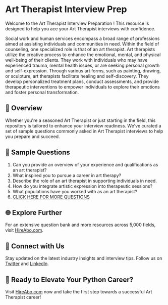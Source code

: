 # Art Therapist Interview Prep

Welcome to the Art Therapist Interview Preparation ! This resource is designed to help you ace your Art Therapist interviews with confidence.

Social work and human services encompass a broad range of professions aimed at assisting individuals and communities in need. Within the field of counseling, one specialized role is that of an art therapist. Art therapists utilize the creative process to enhance the emotional, mental, and physical well-being of their clients. They work with individuals who may have experienced trauma, mental health issues, or are seeking personal growth and self-expression. Through various art forms, such as painting, drawing, or sculpture, art therapists facilitate healing and self-discovery. They develop personalized treatment plans, conduct assessments, and provide therapeutic interventions to empower individuals to explore their emotions and foster personal transformation.

## 🚀 Overview

Whether you're a seasoned Art Therapist or just starting in the field, this repository is tailored to enhance your interview readiness. We've curated a set of sample questions commonly asked in Art Therapist interviews to help you prepare and succeed.

## 📝 Sample Questions

1. Can you provide an overview of your experience and qualifications as an art therapist?
2. What inspired you to pursue a career in art therapy?
3. Describe the role of an art therapist in supporting individuals in need.
4. How do you integrate artistic expression into therapeutic sessions?
5. What populations have you worked with as an art therapist?
6. [CLICK HERE FOR MORE QUESTIONS](https://hireabo.com/job/13_1_7/Art%20Therapist)

## 🌐 Explore Further

For an extensive question bank and more resources across 5,000 fields, visit [HireAbo.com](https://www.hireabo.com).

## 📱 Connect with Us

Stay updated on the latest industry insights and interview tips. Follow us on [Twitter](https://twitter.com/hireabo) and [LinkedIn](https://www.linkedin.com/in/hire-abo-3609972a8/).

## 🚀 Ready to Elevate Your Python Career?

Visit [HireAbo.com](https://www.hireabo.com) now and take the first step towards a successful Art Therapist career!